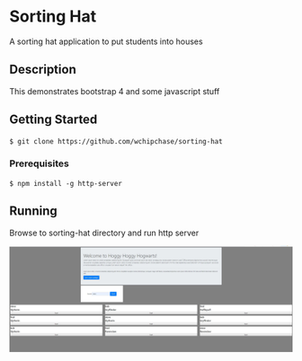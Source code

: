 # Sorting Hat
A sorting hat application to put students into houses

## Description
This demonstrates bootstrap 4 and some javascript stuff

## Getting Started
```
$ git clone https://github.com/wchipchase/sorting-hat
```
### Prerequisites
```
$ npm install -g http-server
```

## Running
Browse to sorting-hat directory and run http server

![sorting-hat](https://raw.githubusercontent.com/wchipchase/sorting-hat/master/screenshots/sorting-hat.JPG "Sorting Hat")